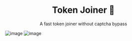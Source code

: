 <h1 align="center">
  Token Joiner 👻
</h1>

<p align="center">
  A fast token joiner without captcha bypass
</p>

![image](https://user-images.githubusercontent.com/90693180/188714436-f477e343-87ae-4576-a609-7953791effbb.png)
![image](https://user-images.githubusercontent.com/90693180/188714569-42138fb7-851a-4a1a-92db-a70357e981c5.png)
